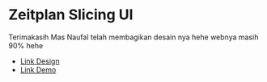 # Zeitplan Slicing UI

Terimakasih Mas Naufal telah membagikan desain nya hehe 
webnya masih 90% hehe

- <a href="https://www.figma.com/community/file/1061304266818856605" target="_blank">Link Design</a>
- <a href="https://zeitplann.netlify.app" target="_blank">Link Demo</a>

